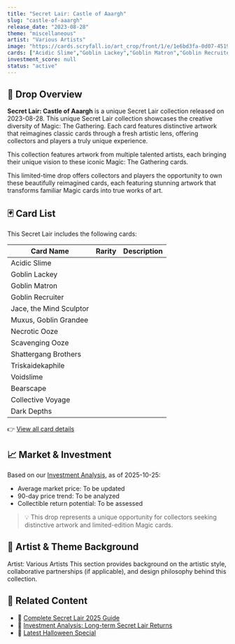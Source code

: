 ```yaml
---
title: "Secret Lair: Castle of Aaargh"
slug: "castle-of-aaargh"
release_date: "2023-08-28"
theme: "miscellaneous"
artist: "Various Artists"
image: "https://cards.scryfall.io/art_crop/front/1/e/1e6bd3fa-0d07-4519-b67f-67867ad13c89.jpg?1682696677"
cards: ["Acidic Slime","Goblin Lackey","Goblin Matron","Goblin Recruiter","Jace, the Mind Sculptor","Muxus, Goblin Grandee","Necrotic Ooze","Scavenging Ooze","Shattergang Brothers","Triskaidekaphile","Voidslime","Bearscape","Collective Voyage","Dark Depths"]
investment_score: null
status: "active"
---
```


## 💠 Drop Overview
**Secret Lair: Castle of Aaargh** is a unique Secret Lair collection released on 2023-08-28. This unique Secret Lair collection showcases the creative diversity of Magic: The Gathering. Each card features distinctive artwork that reimagines classic cards through a fresh artistic lens, offering collectors and players a truly unique experience.

This collection features artwork from multiple talented artists, each bringing their unique vision to these iconic Magic: The Gathering cards.

This limited-time drop offers collectors and players the opportunity to own these beautifully reimagined cards, each featuring stunning artwork that transforms familiar Magic cards into true works of art.

## 🃏 Card List
This Secret Lair includes the following cards:

| Card Name | Rarity | Description |
|-----------|---------|-------------|
| Acidic Slime |  |  |
| Goblin Lackey |  |  |
| Goblin Matron |  |  |
| Goblin Recruiter |  |  |
| Jace, the Mind Sculptor |  |  |
| Muxus, Goblin Grandee |  |  |
| Necrotic Ooze |  |  |
| Scavenging Ooze |  |  |
| Shattergang Brothers |  |  |
| Triskaidekaphile |  |  |
| Voidslime |  |  |
| Bearscape |  |  |
| Collective Voyage |  |  |
| Dark Depths |  |  |

👉 [View all card details](/cards?drop=castle-of-aaargh)

## 📈 Market & Investment
Based on our [Investment Analysis](/investment/castle-of-aaargh), as of 2025-10-25:
- Average market price: To be updated
- 90-day price trend: To be analyzed
- Collectible return potential: To be assessed

> 💡 This drop represents a unique opportunity for collectors seeking distinctive artwork and limited-edition Magic cards.

## 🎨 Artist & Theme Background
Artist: Various Artists
This section provides background on the artistic style, collaborative partnerships (if applicable), and design philosophy behind this collection.

## 🔗 Related Content
- 📰 [Complete Secret Lair 2025 Guide](/news/secret-lair-2025-complete-guide)
- 💼 [Investment Analysis: Long-term Secret Lair Returns](/investment)
- 🎃 [Latest Halloween Special](/drops/secret-scare-superdrop-2025)
